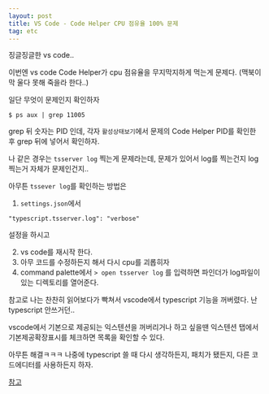 ```yaml
---
layout: post
title: VS Code - Code Helper CPU 점유율 100% 문제
tag: etc
---
```


징글징글한 vs code..

이번엔 vs code Code Helper가 cpu 점유율을 무지막지하게 먹는게 문제다.
(맥북이 막 울다 못해 죽을라 한다..)

일단 무엇이 문제인지 확인하자

```
$ ps aux | grep 11005
```

grep 뒤 숫자는 PID 인데, 각자 `활성상태보기`에서 문제의 Code Helper PID를 확인한 후 grep 뒤에 넣어서 확인하자.

나 같은 경우는 `tsserver log` 찍는게 문제라는데, 문제가 있어서 log를 찍는건지 log 찍는거 자체가 문제인건지..

아무튼 `tssever log`를 확인하는 방법은 

1. `settings.json`에서 
```
"typescript.tsserver.log": "verbose"
```
설정을 하시고  

2. vs code를 재시작 한다.  
3. 아무 코드를 수정하든지 해서 다시 cpu를 괴롭히자  
4. command palette에서 `> open tsserver log` 를 입력하면 파인더가 log파일이 있는 디렉토리를 열어준다.

참고로 나는 찬찬히 읽어보다가 빡쳐서 vscode에서 typescript 기능을 꺼버렸다. 난 typescript 안쓰거던..

vscode에서 기본으로 제공되는 익스텐션을 꺼버리거나 하고 싶을땐 익스텐션 탭에서 기본제공확장표시를 체크하면 목록을 확인할 수 있다.

아무튼 해결ㅋㅋㅋ 나중에 typescript 쓸 때 다시 생각하든지, 패치가 됐든지, 다른 코드에디터를 사용하든지 하자.

<a href="https://github.com/Microsoft/TypeScript/issues/26968" target="_sub">참고</a>